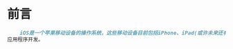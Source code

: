 # 前言

```markdown
    iOS是一个苹果移动设备的操作系统，这些移动设备目前包括iPhone、iPad(或许未来还有其他的产品)。而iOS开发，就是针对这些移动设备的
应用程序开发。

```

